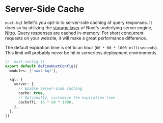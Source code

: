 # Server-Side Cache

`nuxt-kql` letlet's you opt-in to server-side caching of query responses. It does so by utilizing the [storage layer](https://nitro.unjs.io/guide/introduction/storage) of Nuxt's underlying server engine, [Nitro](https://nitro.unjs.io). Query responses are cached in-memory. For short concurrent requests on your website, it will make a great performance difference.

The default expiration time is set to an hour (`60 * 60 * 1000 milliseconds`). This limit will probably never be hit in serverless deployment environments.

```ts
// `nuxt.config.ts`
export default defineNuxtConfig({
  modules: ['nuxt-kql'],

  kql: {
    server: {
      // Enable server-side caching
      cache: true,
      // Optionally, customize the expiration time
      cacheTTL: 15 * 60 * 1000,
    },
  },
})
```
